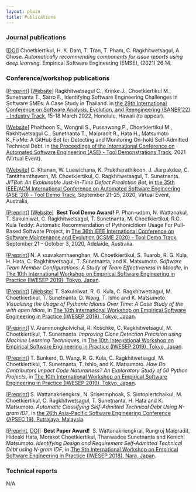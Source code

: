 ```yaml
---
layout: plain
title: Publications
---
```


### Journal publications

\[[DOI](https://doi.org/10.1007/s10664-020-09898-5)\]&nbsp;Choetkiertikul, H. K. Dam, T. Tran, T. Pham, C. Ragkhitwetsagul, A. Ghose.
*Automatically recommending components for issue reports using deep learning*. 
Empirical Software Engineering (EMSE), (2021) 26:14.

### Conference/workshop publications

\[[Preprint](https://muict-seru.github.io/ASETSI/files/saner2022_preprint.pdf)\]&nbsp;\[[Website](https://muict-seru.github.io/ASETSI/)\]&nbsp;Ragkhitwetsagul C., Krinke J., Choetkiertikul M., Sunetnanta T., Sarro F., Identifying Software Engineering Challenges in Software SMEs: A Case Study in Thailand. in [the 29th International Conference on Software Analysis, Evolution, and Reengineering (SANER’22) - Industry Track](https://saner2022.uom.gr), 15-18 March 2022, Honolulu, Hawaii (to appear).

\[[Website](https://www.fixmebot.app/)\]&nbsp;Phaithoon S., Wongnil S., Pussawong P., Choetkiertikul M., Rakhitwetsagul C., Sunetnanta T., Maipradit R., Hata H., Matsumoto K.,FixMe: A GitHub Bot for Detecting and Monitoring On-hold Self-Admitted Technical Debt. in [the Proceedings of the International Conference on Automated Software Engineering (ASE) - Tool Demonstrations Track](https://conf.researchr.org/home/ase-2021), 2021 (Virtual Event).

\[[Website](https://jitbot-tool.github.io)\]&nbsp;C. Khanan, W. Luewichana, K. Pruktharathikoon, J. Jiarpakdee, C. Tantithamthavorn, M. Choetkiertikul, C. Ragkhitwetsagul, T. Sunetnanta. *JITBot: An Explainable Just-In-Time Defect Prediction Bot*, in [the 35th IEEE/ACM International Conference on Automated Software Engineering (ASE ’20) - Tool Demo Track](https://conf.researchr.org/home/ase-2020), September 21–25, 2020, Virtual Event, Australia, 

\[[Preprint](files/icsme2020_teddy.pdf)\]&nbsp;\[[Website](https://muict-seru.github.io/icsme20-teddy-tooldemo/)\]&nbsp;<i class="fa fa-certificate" aria-hidden="true"></i>&nbsp;**Best Tool Demo Award!**&nbsp;<i class="fa fa-certificate" aria-hidden="true"></i>P. Phan-udom, N. Wattanakul, T. Sakulniwat, C. Ragkhitwetsagul, T. Sunetnanta, M. Choetkiertikul, R.G. Kula Teddy: Automatic Recommendation of PythonicIdiom Usage For Pull-Based Software Project, in [The 36th IEEE International Conference on Software Maintenance and Evolution (ICSME 2020) - Tool Demo Track](https://icsme2020.github.io/), September 21 - October 3, 2020, Adelaide, Australia.

\[[Preprint](files/iwesep19_Noppadol.pdf)\]&nbsp;N. A
ssavakamhaenghan, M. Choetkiertikul, S. Tuarob, R. G. Kula, H. Hata, C. Ragkhitwetsagul, T. Sunetnanta, and K. Matsumoto. *Software Team Member Configurations: A Study of Team Effectiveness in Moodle*, in [The 10th International Workshop on Empirical Software Engineering in Practice (IWESEP 2019), Tokyo, Japan](https://iwesep2019.github.io).

\[[Preprint](files/iwesep19_Tattiya.pdf)\]&nbsp;\[[Website](https://muict-seru.github.io/iwesep19-idioms/)\]&nbsp;T. Sakulniwat, R. G. Kula, C. Ragkhitwetsagul, M. Choetkiertikul, T. Sunetnanta, D. Wang, T. Ishio and K. Matsumoto. *Visualizing the Usage of Pythonic Idioms Over Time: A Case Study of the with open Idiom*, in [The 10th International Workshop on Empirical Software Engineering in Practice (IWESEP 2019), Tokyo, Japan](https://iwesep2019.github.io).

\[[Preprint](files/iwesep19_Vara.pdf)\]&nbsp;V. Arammongkolvichai, R. Koschke, C. Ragkhitwetsagul, M. Choetkiertikul, T. Sunetnanta. *Improving Clone Detection Precision using Machine Learning Techniques*, in [The 10th International Workshop on Empirical Software Engineering in Practice (IWESEP 2019), Tokyo, Japan](https://iwesep2019.github.io).

\[[Preprint](files/iwesep19_Thanadon.pdf)\]&nbsp;T. Bunkerd, D. Wang, R. G. Kula, C. Ragkhitwetsagul, M. Choetkiertikul, T. Sunetnanta, T. Ishio, and K. Matsumoto. *How Do Contributors Impact Code Naturalness? An Exploratory Study of 50 Python Projects*, in [The 10th International Workshop on Empirical Software Engineering in Practice (IWESEP 2019), Tokyo, Japan](https://iwesep2019.github.io).

\[[Preprint](files/apsec19_Supatsara.pdf)\]&nbsp;S. Wattanakriengkrai, N. Srisermphoak, S. Sintoplertchaikul, M. Choetkiertikul, C. Ragkhitwetsagul, T. Sunetnanta, H. Hata and K. Matsumoto. *Automatic Classifying Self-Admitted Technical Debt Using N-gram IDF*, in [the 26th Asia-Pacific Software Engineering Conference (APSEC 19), Putrajaya, Malaysia](https://seminar.utmspace.edu.my/apsec2019/).

\[[Preprint](files/technical_debt_classification.pdf), [DOI](https://ieeexplore.ieee.org/document/8661216)\]&nbsp;<i class="fa fa-certificate" aria-hidden="true"></i>&nbsp;**Best Paper Award!**&nbsp;<i class="fa fa-certificate" aria-hidden="true"></i>&nbsp;S. Wattanakriengkrai, Rungroj Maipradit, Hideaki Hata, Morakot Choetkiertikul, Thanwadee Sunetnanta and Kenichi Matsumoto. *Identifying Design and Requirement Self-Admitted Technical Debt using N-gram IDF*, in [The 9th International Workshop on Empirical Software Engineering in Practice (IWESEP 2018), Nara, Japan](https://iwesep2018.github.io).

### Technical reports

N/A
